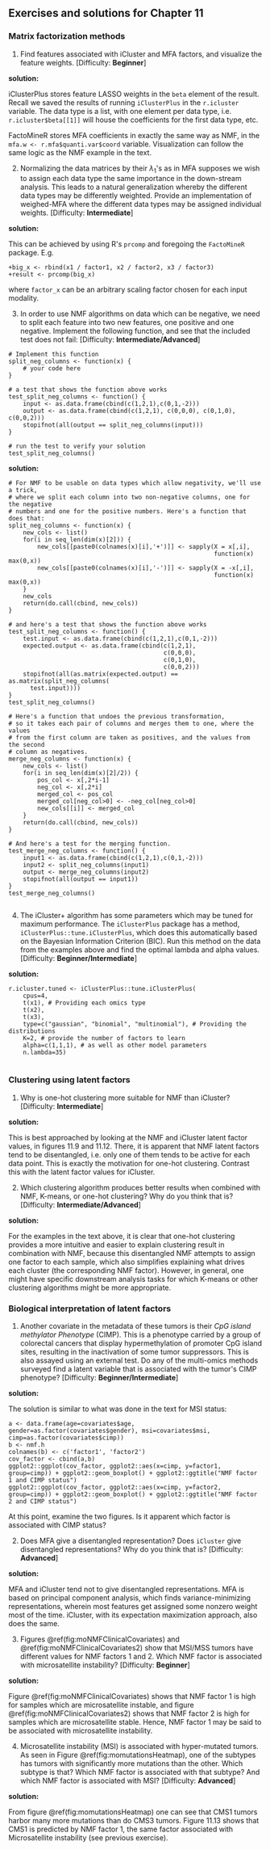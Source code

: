 ## Exercises and solutions for Chapter 11

### Matrix factorization methods

1. Find features associated with iCluster and MFA factors, and visualize the feature weights. [Difficulty: **Beginner**]

**solution:**

iClusterPlus stores feature LASSO weights in the `beta` element of the result. Recall we saved the results of running `iClusterPlus` in the `r.icluster` variable. The data type is a list, with one element per data type, i.e. `r.icluster$beta[[1]]` will house the coefficients for the first data type, etc.

FactoMineR stores MFA coefficients in exactly the same way as NMF, in the `mfa.w <- r.mfa$quanti.var$coord` variable. Visualization can follow the same logic as the NMF example in the text. 

2. Normalizing the data matrices by their $\lambda_1$'s as in MFA supposes we wish to assign each data type the same importance in the down-stream analysis. This leads to a natural generalization whereby the different data types may be differently weighted. Provide an implementation of weighed-MFA where the different data types may be assigned individual weights. [Difficulty: **Intermediate**]

**solution:**

This can be achieved by using R's `prcomp` and foregoing the `FactoMineR` package. E.g.

```{r}
+big_x <- rbind(x1 / factor1, x2 / factor2, x3 / factor3)
+result <- prcomp(big_x) 
```

where `factor_x` can be an arbitrary scaling factor chosen for each input modality.

3. In order to use NMF algorithms on data which can be negative, we need to split each feature into two new features, one positive and one negative. Implement the following function, and see that the included test does not fail: [Difficulty: **Intermediate/Advanced**]

```{r,moNMFExerciseColumnSplitting,eval=FALSE, echo=TRUE}
# Implement this function
split_neg_columns <- function(x) {
    # your code here
}

# a test that shows the function above works
test_split_neg_columns <- function() {
    input <- as.data.frame(cbind(c(1,2,1),c(0,1,-2)))
    output <- as.data.frame(cbind(c(1,2,1), c(0,0,0), c(0,1,0), c(0,0,2)))
    stopifnot(all(output == split_neg_columns(input)))
}

# run the test to verify your solution
test_split_neg_columns()
```


**solution:**
```{r,echo=FALSE,eval=FALSE}
# For NMF to be usable on data types which allow negativity, we'll use a trick,
# where we split each column into two non-negative columns, one for the negative
# numbers and one for the positive numbers. Here's a function that does that:
split_neg_columns <- function(x) {
    new_cols <- list()
    for(i in seq_len(dim(x)[2])) {
        new_cols[[paste0(colnames(x)[i],'+')]] <- sapply(X = x[,i], 
                                                         function(x) max(0,x))
        new_cols[[paste0(colnames(x)[i],'-')]] <- sapply(X = -x[,i],
                                                         function(x) max(0,x))
    }
    new_cols
    return(do.call(cbind, new_cols))
}

# and here's a test that shows the function above works
test_split_neg_columns <- function() {
    test.input <- as.data.frame(cbind(c(1,2,1),c(0,1,-2)))
    expected.output <- as.data.frame(cbind(c(1,2,1),
                                           c(0,0,0),
                                           c(0,1,0),
                                           c(0,0,2)))
    stopifnot(all(as.matrix(expected.output) == as.matrix(split_neg_columns(
      test.input))))
}
test_split_neg_columns()

# Here's a function that undoes the previous transformation,
# so it takes each pair of columns and merges them to one, where the values
# from the first column are taken as positives, and the values from the second
# column as negatives.
merge_neg_columns <- function(x) {
    new_cols <- list()
    for(i in seq_len(dim(x)[2]/2)) {
        pos_col <- x[,2*i-1]
        neg_col <- x[,2*i]
        merged_col <- pos_col
        merged_col[neg_col>0] <- -neg_col[neg_col>0]
        new_cols[[i]] <- merged_col
    }
    return(do.call(cbind, new_cols))
}

# And here's a test for the merging function.
test_merge_neg_columns <- function() {
    input1 <- as.data.frame(cbind(c(1,2,1),c(0,1,-2)))
    input2 <- split_neg_columns(input1)
    output <- merge_neg_columns(input2)
    stopifnot(all(output == input1))
}
test_merge_neg_columns()
 
```


4. The iCluster+ algorithm has some parameters which may be tuned for maximum performance. The `iClusterPlus` package has a method, `iClusterPlus::tune.iClusterPlus`, which does this automatically based on the Bayesian Information Criterion (BIC). Run this method on the data from the examples above and find the optimal lambda and alpha values. [Difficulty: **Beginner/Intermediate**]

**solution:**



```{r,echo=FALSE,eval=FALSE}
r.icluster.tuned <- iClusterPlus::tune.iClusterPlus(
    cpus=4,
    t(x1), # Providing each omics type
    t(x2),
    t(x3),
    type=c("gaussian", "binomial", "multinomial"), # Providing the distributions
    K=2, # provide the number of factors to learn
    alpha=c(1,1,1), # as well as other model parameters
    n.lambda=35)
 
```

### Clustering using latent factors

1. Why is one-hot clustering more suitable for NMF than iCluster? [Difficulty: **Intermediate**]

**solution:**

This is best approached by looking at the NMF and iCluster latent factor values, in figures 11.9 and 11.12. There, it is apparent that NMF latent factors tend to be disentangled, i.e. only one of them tends to be active for each data point. This is exactly the motivation for one-hot clustering. Contrast this with the latent factor values for iCluster.

2. Which clustering algorithm produces better results when combined with NMF, K-means, or one-hot clustering? Why do you think that is? [Difficulty: **Intermediate/Advanced**]

**solution:**

For the examples in the text above, it is clear that one-hot clustering provides a more intuitive and easier to explain clustering result in combination with NMF, because this disentangled NMF attempts to assign one factor to each sample, which also simplifies explaining what drives each cluster (the corresponding NMF factor). However, in general, one might have specific downstream analysis tasks for which K-means or other clustering algorithms might be more appropriate.

### Biological interpretation of latent factors

1. Another covariate in the metadata of these tumors is their _CpG island methylator Phenotype_ (CIMP). This is a phenotype carried by a group of colorectal cancers that display hypermethylation of promoter CpG island sites, resulting in the inactivation of some tumor suppressors. This is also assayed using an external test. Do any of the multi-omics methods surveyed find a latent variable that is associated with the tumor's CIMP phenotype? [Difficulty: **Beginner/Intermediate**]


**solution:**

The solution is similar to what was done in the text for MSI status:

```{r,moNMFCIMP,echo=FALSE, eval=FALSE}
a <- data.frame(age=covariates$age, gender=as.factor(covariates$gender), msi=covariates$msi, cimp=as.factor(covariates$cimp))
b <- nmf.h
colnames(b) <- c('factor1', 'factor2')
cov_factor <- cbind(a,b)
ggplot2::ggplot(cov_factor, ggplot2::aes(x=cimp, y=factor1, group=cimp)) + ggplot2::geom_boxplot() + ggplot2::ggtitle("NMF factor 1 and CIMP status")
ggplot2::ggplot(cov_factor, ggplot2::aes(x=cimp, y=factor2, group=cimp)) + ggplot2::geom_boxplot() + ggplot2::ggtitle("NMF factor 2 and CIMP status")
```

At this point, examine the two figures. Is it apparent which factor is associated with CIMP status?

2. Does MFA give a disentangled representation? Does `iCluster` give disentangled representations? Why do you think that is? [Difficulty: **Advanced**]

**solution:**

MFA and iCluster tend not to give disentangled representations. MFA is based on principal component analysis, which finds variance-minimizing representations, wherein most features get assigned some nonzero weight most of the time. iCluster, with its expectation maximization approach, also does the same.

3. Figures \@ref(fig:moNMFClinicalCovariates) and \@ref(fig:moNMFClinicalCovariates2) show that MSI/MSS tumors have different values for NMF factors 1 and 2. Which NMF factor is associated with microsatellite instability? [Difficulty: **Beginner**]

**solution:**

Figure \@ref(fig:moNMFClinicalCovariates) shows that NMF factor 1 is high for samples which are microsatellite instable, and figure \@ref(fig:moNMFClinicalCovariates2) shows that NMF factor 2 is high for samples which are microsatellite stable. Hence, NMF factor 1 may be said to be associated with microsatellite instability.

4. Microsatellite instability (MSI) is associated with hyper-mutated tumors. As seen in Figure \@ref(fig:momutationsHeatmap), one of the subtypes has tumors with significantly more mutations than the other. Which subtype is that? Which NMF factor is associated with that subtype? And which NMF factor is associated with MSI? [Difficulty: **Advanced**]

**solution:**

From figure \@ref(fig:momutationsHeatmap) one can see that CMS1 tumors harbor many more mutations than do CMS3 tumors. Figure 11.13 shows that CMS1 is predicted by NMF factor 1, the same factor associated with Microsatellite instability (see previous exercise).
